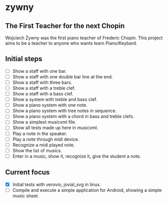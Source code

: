 # zywny

## The First Teacher for the next Chopin

Wojciech Żywny was the first piano teacher of Frederic Chopin. This project aims to be a teacher to anyone who wants learn Piano/Keybard.

## Initial steps

- [ ] Show a staff with one bar.
- [ ] Show a staff with one double bar line at the end.
- [ ] Show a staff with three bars.
- [ ] Show a staff with a treble clef.
- [ ] Show a staff with a bass clef.
- [ ] Show a system with treble and bass clef.
- [ ] Show a piano system with one note.
- [ ] Show a piano system with tree notes in sequence.
- [ ] Show a piano system with a chord in bass and treble clefs.
- [ ] Show a simplest musicxml file.
- [ ] Show all tests made up here in musicxml.
- [ ] Play a note in the speaker.
- [ ] Play a note through midi device.
- [ ] Recognize a midi played note.
- [ ] Show the list of musics.
- [ ] Enter in a music, show it, recognize it, give the student a note.

## Current focus
- [X] Initial tests with verovio, jovial_svg in linux.
- [ ] Compile and execute a simple application for Android, showing a simple music sheet.
